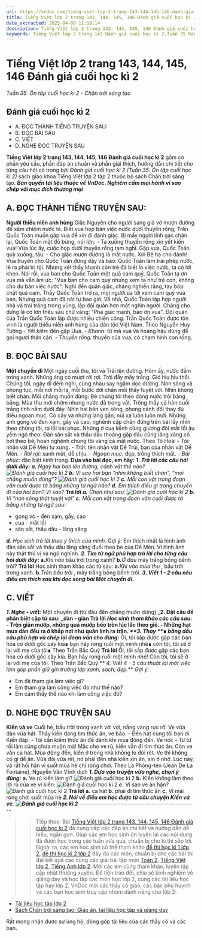 ```yaml
---
url: https://vndoc.com/tieng-viet-lop-2-trang-143-144-145-146-danh-gia-cuoi-hoc-ki-2-241716
title: Tiếng Việt lớp 2 trang 143, 144, 145, 146 Đánh giá cuối học kì 2 - Tuần 35: Ôn tập cuối học kì 2 - Chân trời sáng tạo - VnDoc.com
date_extracted: 2025-04-08 11:18:14
description: Tiếng Việt lớp 2 trang 143, 144, 145, 146 Đánh giá cuối học kì 2 được biên soạn nhằm giúp các em HS đạt kết quả tốt trong quá trình làm bài tập và học tập môn Tiếng Việt lớp 2.
keywords: Tiếng Việt lớp 2 trang 143 Đánh giá cuối học kì 2,Tuần 35 Đánh giá cuối học kì 2,Đánh giá cuối học kì 2,bài Đánh giá cuối học kì 2,Tuần 35 ôn tập cuối học kì 2,ôn tập cuối kì 2,tiếng việt 2 tuần 35,tiếng việt 2,tiếng việt lớp 2,sách tiếng việt 2,sách tiếng việt lớp 2,bài tập tiếng việt lớp 2,tiếng việt lớp 2 tập 2,học tiếng việt chân trời sáng tạo,chân trời sáng tạo,tiếng việt lớp 2 chân trời,tiếng việt chân trời sáng tạo
---
```


# Tiếng Việt lớp 2 trang 143, 144, 145, 146 Đánh giá cuối học kì 2
 _Tuần 35: Ôn tập cuối học kì 2 - Chân trời sáng tạo_
## Đánh giá cuối học kì 2
  * A. ĐỌC THÀNH TIẾNG TRUYỆN SAU:
  * B. ĐỌC BÀI SAU
  * C. VIẾT
  * D. NGHE ĐỌC TRUYỆN SAU

**Tiếng Việt lớp 2 trang 143, 144, 145, 146 Đánh giá cuối học kì 2** gồm có phần yêu cầu, phần đáp án chuẩn và phần giải thích, hướng dẫn chi tiết cho từng câu hỏi có trong _bài Đánh giá cuối học kì 2 \(Tuần 35: Ôn tập cuối học kì 2\)_ sách giáo khoa Tiếng Việt lớp 2 tập 2 thuộc bộ sách Chân trời sáng tạo.
_**Bản quyền tài liệu thuộc về VnDoc. Nghiêm cấm mọi hành vi sao chép với mục đích thương mại**_
## **A. ĐỌC THÀNH TIẾNG TRUYỆN SAU:**
**Người thiếu niên anh hùng**
Giặc Nguyên cho người sang giả vờ mượn đường để xâm chiếm nước ta. Biết vua họp bàn việc nước dưới thuyền rồng, Trần Quốc Toản muốn gặp vua để xin đi đánh giặc. Bị mấy người lính gác chặn lại, Quốc Toản mặt đỏ bừng, nói lớn:
\- Ta xuống thuyền rồng xin yết kiến vua\!
Vừa lúc ấy, cuộc họp dưới thuyền rồng tạm nghỉ. Gặp vua, Quốc Toản quỳ xuống, tâu:
\- Cho giặc mượn đường là mất nước. Xin Bệ hạ cho đánh\! Vua truyền cho Quốc Toản đứng dậy và bảo:
Quốc Toản làm trái phép nước, lẽ ra phải trị tội. Nhưng xét thấy khanh còn trẻ đã biết lo việc nước, ta có lời khen.
Nói rồi, vua ban cho Quốc Toản một quả cam quý.
Quốc Toản tạ ơn vua mà vẫn ấm ức: "Vua ban cho cam quý nhưng xem ta như trẻ con, không cho dự bàn việc nước". Nghĩ đến quân giặc, chàng nghiến răng, tay bóp chặt quả cam.
Thấy Quốc Toản trở ra, mọi người ùa tới xem cam quý vua ban. Nhưng quả cam đã nát tự bao giờ.
Về nhà, Quốc Toản tập hợp người nhà và trai tráng trong vùng, lập đội quân hơn một nghìn người. Chàng cho dựng lá cờ lớn thêu sáu chữ vàng: “Phá giác mạnh, báo ơn vua".
Đội quân của Trần Quốc Toản lập được nhiều chiến công. Trần Quốc Toản được tôn vinh là người thiếu niên anh hùng của dân tộc Việt Nam.
Theo Nguyễn Huy Tưởng
 _\- Yết kiến:_ đến gặp Uua.
_\- Khanh:_ từ mà vua và hoàng hậu dùng để gọi người thân cận.
_\- Thuyền rồng:_ thuyền của vua, có chạm hình con rồng.
## **B. ĐỌC BÀI SAU**
**Một chuyến đi**
Một ngày cuối thu, tôi và Trãi lên đường. Hôm ấy, nước đầm trong xanh. Những áng cỏ mượt rời rợi. Trời đầy mây trắng. Gió hiu hiu thổi.
Chúng tôi, ngày đi đêm nghỉ, cùng nhau say ngắm dọc đường. Non sông và phong tục, mỗi nơi mỗi lạ, mỗi bước dời chân mỗi thấy tuyệt vời. Nhìn không biết chán. Mỏi chẳng muốn dừng.
Bè chúng tôi theo dòng nước trôi băng băng.
Mùa thu mới chớm nhưng nước đã trong vắt. Trông thấy cả hòn cuối trắng tinh nằm dưới đáy. Nhìn hai bên ven sông, phong cảnh đổi thay đủ điều ngoạn mục. Cỏ cây và những làng gần, núi xa luôn luôn mới. Những anh gọng vó đen xạm, gầy và cao, nghênh cặp chân đứng trên bãi lầy nhìn theo chúng tôi, ra lối bái phục. Những ở cua kềnh cũng giương đôi mắt lồi âu yếm ngó theo. Đàn săn sắt và thầu dầu thoáng gặp đâu cũng lăng xăng cố bơi theo bè, hoan nghênh chúng tôi váng cả mặt nước.
Theo Tô Hoài
 _\- Tôi:_ nhân vật Dế Mèn tự xưng.
_\- Trãi:_ tên nhân vật Dế Trũi, bạn của nhân vật Dế Mèn.
_\- Rời rợi:_ xanh mát, dễ chịu.
_\- Ngoạn mục:_ đẹp, trông thích mắt.
_\- Bái phục:_ đặc biệt kính trọng.
**Dựa vào bài đọc, em hãy:**
**_1. Trả lời các câu hỏi dưới đây:_**
_**a.** Ngày hai bạn lên đường, cảnh vật thế nào?_
_![Đánh giá cuối học kì 2](https://i.vdoc.vn/data/image/2021/08/27/tieng-viet-lop-2-trang-143-144-145-146-danh-gia-cuoi-hoc-ki-2-4.jpg)_
_**b.** Vì sao hai bạn “nhìn không biết chán”, “mỏi chẳng muốn dừng”?_
_![Đánh giá cuối học kì 2](https://i.vdoc.vn/data/image/2021/08/27/tieng-viet-lop-2-trang-143-144-145-146-danh-gia-cuoi-hoc-ki-2-2.jpg)_
_**c.** Mỗi con vật trong đoạn văn cuối được tả bằng những từ ngữ nào?_
_**d.** Em thích điều gì trong chuyến đi của hai bạn? Vì sao?_
**Trả lời**
 _**a.** Chọn như sau:_
_![Đánh giá cuối học kì 2](https://i.vdoc.vn/data/image/2021/08/27/tieng-viet-lop-2-trang-143-144-145-146-danh-gia-cuoi-hoc-ki-2-3.jpg)_
_**b.** Vì “non sông thật tuyệt vời”_
 _**c.** Mỗi con vật trong đoạn văn cuối được tả bằng những từ ngữ sau:_
  * gọng vó - đen xạm, gầy, cao
  * cua - mắt lồi
  * săn sắt, thầu dầu - lăng xăng

 _**d.** Học sinh trả lời theo ý thích của mình._
Gợi ý: Em thích nhất là hình ảnh đàn săn sắt và thầu dầu lăng xăng đuổi theo bè của Dế Mèn. Vì hình ảnh này thật thú vị và ngộ nghĩnh.
_**2. Tìm từ ngữ phù hợp trả lời cho từng câu hỏi dưới đây:**_
**a.**_Khi nào_ bầu trời trong xanh?
**b.**_Ở đâu_ mây trắng bồng bềnh trôi?
**Trả lời**
Học sinh tham khảo các từ sau:
**a.**_Khi vào mùa thu_ , bầu trời trong xanh.
**b.**_Trên bầu trời_ , mây trắng bồng bềnh trôi.
_**3\. Viết 1 - 2 câu nêu điều em thích sau khi đọc xong bài Một chuyến đi.**_
## **C. VIẾT**
 _**1. Nghe - viết:**_ Một chuyến đi \(từ đầu đến chẳng muốn dừng\)
_**2. Đặt câu để phân biệt cặp từ sau: **_dàn - giàn
**Trả lời**
 _Học sinh tham khảo các câu sau:_
\- Trên giàn mướp, những quả mướp béo tròn lúc lắc theo gió.
\- Những hạt mưa dàn đều ra ở khắp nơi như quân lính ra trận.
_**3. Thay **_**∎** _**bằng dấu câu phù hợp và chép lại đoạn văn cho đúng:**_
Ôi, tôi sắp được gặp các bạn hoa cỏ dưới gốc cây kia∎ bạn hãy rong ruổi một mình nhé∎ còn tôi, tôi sẽ ở lại với mẹ của tôi∎
Theo Trần Bắc Quý
**Trả lời**
Ôi, tôi sắp được gặp các bạn hoa cỏ dưới gốc cây kia. Bạn hãy rong ruổi một mình nhé\! Còn tôi, tôi sẽ ở lại với mẹ của tôi.
Theo Trần Bắc Quý
** _4. Viết 4 - 5 câu thuật lại một việc làm góp phần giữ gìn trường lớp xanh, sạch, đẹp._**
_Gợi ý:_
  * Em đã tham gia làm việc gì?
  * Em tham gia làm công việc đó như thế nào?
  * Em cảm thấy thế nào khi làm công việc đó?

## **D. NGHE ĐỌC TRUYỆN SAU**
**Kiến và ve**
Cuối hè, bầu trời trong xanh vời vợi, nắng vàng rực rỡ. Ve vừa đàn vừa hát. Thấy kiến đang tìm thức ăn, ve bảo:
\- Đến hát cùng tôi bạn ơi. Kiến đáp:
\- Tôi cần kiếm thức ăn để dành khi mùa đông đến.
Ve nói:
\- Từ từ rồi làm cũng chưa muộn mà\!
Mặc cho ve rủ, kiến vẫn đi tìm thức ăn. Còn ve vẫn ca hát. Mùa đông đến, kiến ở trong nhà không lo đói rét. Ve thì không có gì để ăn. Vừa đói vừa rét, nó phải đến nhà kiến xin ăn, xin ở nhờ. Lúc này, và rất hối hận vì suốt mùa hè chỉ rong chơi.
Theo La Phông-ten \(Jean De La Fontaine\), Nguyễn Văn Vĩnh dịch
 _**1. Dựa vào truyện vừa nghe, chọn ý đúng:**_
**a.** Ve rủ kiến làm gì?
![Đánh giá cuối học kì 2](https://i.vdoc.vn/data/image/2021/08/27/tieng-viet-lop-2-trang-143-144-145-146-danh-gia-cuoi-hoc-ki-2-7.jpg)
**b.** Kiến không làm theo lời rủ của ve vì kiến:
![Đánh giá cuối học kì 2](https://i.vdoc.vn/data/image/2021/08/27/tieng-viet-lop-2-trang-143-144-145-146-danh-gia-cuoi-hoc-ki-2-6.jpg)
**c.** Vì sao ve ân hận?
![Đánh giá cuối học kì 2](https://i.vdoc.vn/data/image/2021/08/27/tieng-viet-lop-2-trang-143-144-145-146-danh-gia-cuoi-hoc-ki-2-5.jpg)
**Trả lời**
**a.** ca hát
**b.** phải đi tìm thức ăn
**c.** Vì mải rong chơi suốt mùa hè
 _**2. Nói về điều em học được từ câu chuyện Kiến và ve.**_
_**![Đánh giá cuối học kì 2](https://i.vdoc.vn/data/image/2021/08/27/tieng-viet-lop-2-trang-143-144-145-146-danh-gia-cuoi-hoc-ki-2-1.jpg)**_
\-------------------------------------------------
>> Tiếp theo:
Bài [Tiếng Việt lớp 2 trang 143, 144, 145, 146 Đánh giá cuối học kì 2](<https://vndoc.com/tieng-viet-lop-2-trang-143-144-145-146-danh-gia-cuoi-hoc-ki-2-241716>) đã cung cấp các đáp án chi tiết và hướng dẫn dễ hiểu, ngắn gọn. Giúp các em học sinh ôn luyện lại các nội dung đã được học trong các tuần vừa qua, chuẩn bị cho kì thi sắp tới. Ngoài ra, các em học sinh có thể tham khảo [đề thi học kì 1 lớp 2](<https://vndoc.com/de-thi-hoc-ki-1-lop2>), [đề thi học kì 2 lớp 2](<https://vndoc.com/de-thi-hoc-ki-2-lop2>) đầy đủ các môn, chuẩn bị cho các bài thi đạt kết quả cao cùng các giải bài tập môn [Toán 2](<https://vndoc.com/toan-lop2>), [Tiếng Việt lớp 2](<https://vndoc.com/tieng-viet-lop2>), [Tiếng Anh lớp 2](<https://vndoc.com/tieng-anh-lop2>). Mời các em cùng tham khảo, luyện tập cập nhật thường xuyên.
Để tiện trao đổi, chia sẻ kinh nghiệm về giảng dạy và học tập các môn học lớp 2, cùng các tài liệu học tập hay lớp 2, VnDoc mời các thầy cô giáo, các bậc phụ huynh và các bạn học sinh truy cập nhóm dành riêng cho lớp 2:
  * [Tài liệu học tập lớp 2](<https://vndoc.com/goto?q=aHR0cHM6Ly93d3cuZmFjZWJvb2suY29tL2dyb3Vwcy9UYWkubGlldS5ob2MudGFwLmxvcC4yLlZORE9D>)
  * [Sách Chân trời sáng tạo: Giáo án, tài liệu học tập và giảng dạy](<https://vndoc.com/goto?q=aHR0cHM6Ly93d3cuZmFjZWJvb2suY29tL2dyb3Vwcy8zOTc3ODM0NjEyMDQ1MDY%3D>)

Rất mong nhận được sự ủng hộ, đóng góp tài liệu của các thầy cô và các bạn.
